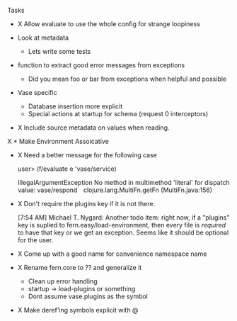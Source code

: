 Tasks

* X Allow evaluate to use the whole config for strange loopiness

* Look at metadata
  * Lets write some tests

* function to extract good error messages from exceptions
    * Did you mean foo or bar from exceptions when helpful and possible

* Vase specific
   * Database insertion more explicit
   * Special actions at startup for schema (request 0 interceptors)


* X Include source metadata on values when reading.

X * Make Environment Assoicative

* X Need a better message for the following case

    user> (f/evaluate e 'vase/service)

    IllegalArgumentException No method in multimethod 'literal' for dispatch value: vase/respond  clojure.lang.MultiFn.getFn (MultiFn.java:156)

* X Don't require the plugins key if it is not there.

    [7:54 AM] Michael T. Nygard: Another todo item: right now, if a "plugins" key is suplied to fern.easy/load-environment, then every file is _required_ to have that key or we get an exception. Seems like it should be optional for the user.
* X Come up with a good name for convenience namespace name

* X Rename fern.core to ?? and generalize it
     * Clean up error handling
     * startup -> load-plugins or something
     * Dont assume vase.plugins as the symbol


* X Make deref'ing symbols explicit with @
